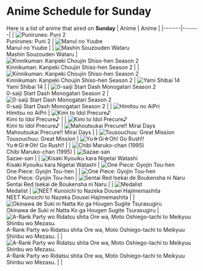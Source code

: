 # Anime Schedule for Sunday
Here is a list of anime that aired on **Sunday** 
| Anime | Anime |
|-------|-------|
| ![Punirunes: Puni 2](https://cdn.myanimelist.net/images/anime/1387/144697.webp)<br>Punirunes: Puni 2 | ![Manul no Yuube](https://cdn.myanimelist.net/images/anime/1980/96936.webp)<br>Manul no Yuube |
| ![Mashin Souzouden Wataru](https://cdn.myanimelist.net/images/anime/1550/145123.webp)<br>Mashin Souzouden Wataru | ![Kinnikuman: Kanpeki Chоujin Shiso-hen Season 2](https://cdn.myanimelist.net/images/anime/1228/146704.webp)<br>Kinnikuman: Kanpeki Chоujin Shiso-hen Season 2 |
| ![Kinnikuman: Kanpeki Chоujin Shiso-hen Season 2](https://cdn.myanimelist.net/images/anime/1228/146704.webp)<br>Kinnikuman: Kanpeki Chоujin Shiso-hen Season 2 | ![Yami Shibai 14](https://cdn.myanimelist.net/images/anime/1811/146726.webp)<br>Yami Shibai 14 |
| ![0-saiji Start Dash Monogatari Season 2](https://cdn.myanimelist.net/images/anime/1477/146764.webp)<br>0-saiji Start Dash Monogatari Season 2 | ![0-saiji Start Dash Monogatari Season 2](https://cdn.myanimelist.net/images/anime/1477/146764.webp)<br>0-saiji Start Dash Monogatari Season 2 |
| ![Himitsu no AiPri](https://cdn.myanimelist.net/images/anime/1816/141521.webp)<br>Himitsu no AiPri | ![Kimi to Idol Precure♪](https://cdn.myanimelist.net/images/anime/1277/147358.webp)<br>Kimi to Idol Precure♪ |
| ![Kimi to Idol Precure♪](https://cdn.myanimelist.net/images/anime/1277/147358.webp)<br>Kimi to Idol Precure♪ | ![Mahoutsukai Precure!! Mirai Days](https://cdn.myanimelist.net/images/anime/1650/146287.webp)<br>Mahoutsukai Precure!! Mirai Days |
| ![Tousouchuu: Great Mission](https://cdn.myanimelist.net/images/anime/1482/141904.webp)<br>Tousouchuu: Great Mission | ![Yu☆Gi☆Oh! Go Rush!!](https://cdn.myanimelist.net/images/anime/1690/140394.webp)<br>Yu☆Gi☆Oh! Go Rush!! |
| ![Chibi Maruko-chan (1995)](https://cdn.myanimelist.net/images/anime/1108/100604.webp)<br>Chibi Maruko-chan (1995) | ![Sazae-san](https://cdn.myanimelist.net/images/anime/1008/98996.webp)<br>Sazae-san |
| ![Kisaki Kyouiku kara Nigetai Watashi](https://cdn.myanimelist.net/images/anime/1711/146319.webp)<br>Kisaki Kyouiku kara Nigetai Watashi | ![One Piece: Gyojin Tou-hen](https://cdn.myanimelist.net/images/anime/1928/146063.webp)<br>One Piece: Gyojin Tou-hen |
| ![One Piece: Gyojin Tou-hen](https://cdn.myanimelist.net/images/anime/1928/146063.webp)<br>One Piece: Gyojin Tou-hen | ![Sentai Red Isekai de Boukensha ni Naru](https://cdn.myanimelist.net/images/anime/1390/146918.webp)<br>Sentai Red Isekai de Boukensha ni Naru |
| ![Medalist](https://cdn.myanimelist.net/images/anime/1029/146850.webp)<br>Medalist | ![NEET Kunoichi to Nazeka Dousei Hajimemashita](https://cdn.myanimelist.net/images/anime/1706/146392.webp)<br>NEET Kunoichi to Nazeka Dousei Hajimemashita |
| ![Okinawa de Suki ni Natta Ko ga Hougen Sugite Tsurasugiru](https://cdn.myanimelist.net/images/anime/1744/147363.webp)<br>Okinawa de Suki ni Natta Ko ga Hougen Sugite Tsurasugiru | ![A-Rank Party wo Ridatsu shita Ore wa, Moto Oshiego-tachi to Meikyuu Shinbu wo Mezasu.](https://cdn.myanimelist.net/images/anime/1167/146455.webp)<br>A-Rank Party wo Ridatsu shita Ore wa, Moto Oshiego-tachi to Meikyuu Shinbu wo Mezasu. |
| ![A-Rank Party wo Ridatsu shita Ore wa, Moto Oshiego-tachi to Meikyuu Shinbu wo Mezasu.](https://cdn.myanimelist.net/images/anime/1167/146455.webp)<br>A-Rank Party wo Ridatsu shita Ore wa, Moto Oshiego-tachi to Meikyuu Shinbu wo Mezasu. |  |
